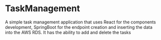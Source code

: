 # TaskManagement
 A simple task management application that uses React for the components development, SpringBoot for the endpoint creation and inserting the data into the AWS RDS. It has the ability to add and delete the tasks
